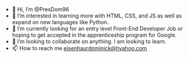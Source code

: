 - 👋 Hi, I’m @PresDom96
- 👀 I’m interested in learning more with HTML, CSS, and JS as well as expand on new languages like Python.
- 🌱 I’m currently looking for an entry level Front-End Developer Job or hoping to get accepted in the apprenticeship program for Google.
- 💞️ I’m looking to collaborate on anything. I am looking to learn.
- 📫 How to reach me eisenhaurdominick@hyahoo.com

<!---
PresDom96/PresDom96 is a ✨ special ✨ repository because its `README.md` (this file) appears on your GitHub profile.
You can click the Preview link to take a look at your changes.
--->
